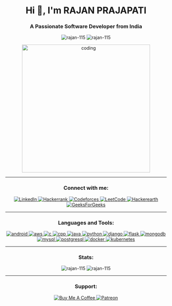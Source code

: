 <h1 align="center">Hi 👋, I'm RAJAN PRAJAPATI</h1>
<h3 align="center">A Passionate Software Developer from India</h3>



<p align="center">
  <img src="https://komarev.com/ghpvc/?username=rajan-115&label=Profile%20views&color=0e75b6&style=flat" alt="rajan-115" />
  <img src="https://img.shields.io/badge/Followers-60-blue?style=social" alt="rajan-115"/>
</p>


<p align="center">
  <img src="https://raw.githubusercontent.com/rajan-115/rajan-115/main/coding.gif" alt="coding" width="400"/>
</p>

---


<h3 align="center">Connect with me:</h3>
<p align="center">
  <a href="https://linkedin.com/in/rajanrp115" target="_blank">
    <img src="https://img.shields.io/badge/-LinkedIn-%230077B5?style=for-the-badge&logo=linkedin&logoColor=white" alt="LinkedIn"/>
  </a>
  <a href="https://www.hackerrank.com/rajanrp115" target="_blank">
    <img src="https://img.shields.io/badge/-Hackerrank-%23F37626?style=for-the-badge&logo=hackerrank&logoColor=white" alt="Hackerrank"/>
  </a>
  <a href="https://codeforces.com/profile/rajanprajapati" target="_blank">
    <img src="https://img.shields.io/badge/-Codeforces-%230A0A0A?style=for-the-badge&logo=codeforces&logoColor=white" alt="Codeforces"/>
  </a>
  <a href="https://www.leetcode.com/rajanprajapati" target="_blank">
    <img src="https://img.shields.io/badge/-LeetCode-%23FFA116?style=for-the-badge&logo=leetcode&logoColor=white" alt="LeetCode"/>
  </a>
  <a href="https://www.hackerearth.com/rajanprajapati" target="_blank">
    <img src="https://img.shields.io/badge/-Hackerearth-%233D85C6?style=for-the-badge&logo=hackerearth&logoColor=white" alt="Hackerearth"/>
  </a>
  <a href="https://auth.geeksforgeeks.org/user/rajanrp115" target="_blank">
    <img src="https://img.shields.io/badge/-GeeksForGeeks-%2335A854?style=for-the-badge&logo=geeksforgeeks&logoColor=white" alt="GeeksForGeeks"/>
  </a>
</p>

---

<h3 align="center">Languages and Tools:</h3>
<p align="center"> 
  <a href="https://developer.android.com" target="_blank">
    <img src="https://img.icons8.com/color/48/000000/android-os.png" alt="android"/>
  </a>
  <a href="https://aws.amazon.com" target="_blank">
    <img src="https://img.icons8.com/color/48/000000/amazon-web-services.png" alt="aws"/>
  </a>
  <a href="https://www.cprogramming.com/" target="_blank">
    <img src="https://img.icons8.com/color/48/000000/c-programming.png" alt="c"/>
  </a>
  <a href="https://www.w3schools.com/cpp/" target="_blank">
    <img src="https://img.icons8.com/color/48/000000/c-plus-plus-logo.png" alt="cpp"/>
  </a>
    <a href="https://www.java.com" target="_blank">
    <img src="https://img.icons8.com/color/48/000000/java-coffee-cup-logo.png" alt="java"/>
  </a>
  <a href="https://www.python.org" target="_blank">
    <img src="https://img.icons8.com/color/48/000000/python.png" alt="python"/>
  </a>
  <a href="https://www.djangoproject.com/" target="_blank">
    <img src="https://img.icons8.com/color/48/000000/django.png" alt="django"/>
  </a>
  <a href="https://www.flask.io/" target="_blank">
    <img src="https://img.icons8.com/color/48/000000/flask.png" alt="flask"/>
  </a>
  <a href="https://www.mongodb.com/" target="_blank">
    <img src="https://img.icons8.com/color/48/000000/mongodb.png" alt="mongodb"/>
  </a>
  <a href="https://www.mysql.com/" target="_blank">
    <img src="https://img.icons8.com/color/48/000000/mysql-logo.png" alt="mysql"/>
  </a>
  <a href="https://www.postgresql.org/" target="_blank">
    <img src="https://img.icons8.com/color/48/000000/postgresql.png" alt="postgresql"/>
  </a>
  <a href="https://www.docker.com/" target="_blank">
    <img src="https://img.icons8.com/color/48/000000/docker.png" alt="docker"/>
  </a>
  <a href="https://www.kubernetes.io/" target="_blank">
    <img src="https://img.icons8.com/color/48/000000/kubernetes.png" alt="kubernetes"/>
  </a>
</p>

---

<h3 align="center">Stats:</h3>
<p align="center">
  <img src="https://github-readme-stats.vercel.app/api?username=rajan-115&show_icons=true&theme=radical" alt="rajan-115"/>
  <img src="https://github-readme-streak-stats.herokuapp.com/?user=rajan-115&theme=radical" alt="rajan-115"/>
</p>

---

<h3 align="center">Support:</h3>
<p align="center">
  <a href="https://www.buymeacoffee.com/rajanrp115" target="_blank">
    <img src="https://img.shields.io/badge/-Buy%20Me%20A%20Coffee-%23FF69B4?style=for-the-badge&logo=buy-me-a-coffee&logoColor=white" alt="Buy Me A Coffee"/>
  </a>
  <a href="https://www.patreon.com/rajanrp115" target="_blank">
    <img src="https://img.shields.io/badge/-Patreon-%23FFC67D?style=for-the-badge&logo=patreon&logoColor=white" alt="Patreon"/>
  </a>
</p>
